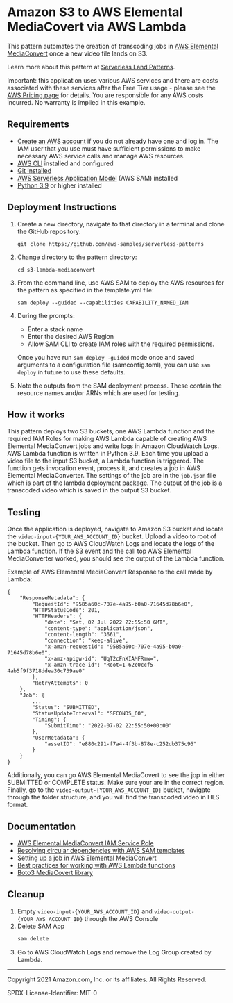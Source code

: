 # Amazon S3 to AWS Elemental MediaCovert via AWS Lambda

This pattern automates the creation of transcoding jobs in [AWS Elemental MediaConvert](https://aws.amazon.com/mediaconvert/) once a new video file lands on S3.

Learn more about this pattern at [Serverless Land Patterns](https://serverlessland.com/patterns/s3-lambda-mediaconvert).

Important: this application uses various AWS services and there are costs associated with these services after the Free Tier usage - please see the [AWS Pricing page](https://aws.amazon.com/pricing/) for details. You are responsible for any AWS costs incurred. No warranty is implied in this example.

## Requirements

* [Create an AWS account](https://portal.aws.amazon.com/gp/aws/developer/registration/index.html) if you do not already have one and log in. The IAM user that you use must have sufficient permissions to make necessary AWS service calls and manage AWS resources.
* [AWS CLI](https://docs.aws.amazon.com/cli/latest/userguide/install-cliv2.html) installed and configured
* [Git Installed](https://git-scm.com/book/en/v2/Getting-Started-Installing-Git)
* [AWS Serverless Application Model](https://docs.aws.amazon.com/serverless-application-model/latest/developerguide/serverless-sam-cli-install.html) (AWS SAM) installed
* [Python 3.9](https://wiki.python.org/moin/BeginnersGuide/Download)  or higher installed

## Deployment Instructions

1. Create a new directory, navigate to that directory in a terminal and clone the GitHub repository:
    ``` 
    git clone https://github.com/aws-samples/serverless-patterns
    ```
1. Change directory to the pattern directory:
    ```
    cd s3-lambda-mediaconvert
    ```
1. From the command line, use AWS SAM to deploy the AWS resources for the pattern as specified in the template.yml file:
    ```
    sam deploy --guided --capabilities CAPABILITY_NAMED_IAM
    ```
1. During the prompts:
    * Enter a stack name
    * Enter the desired AWS Region
    * Allow SAM CLI to create IAM roles with the required permissions.

    Once you have run `sam deploy -guided` mode once and saved arguments to a configuration file (samconfig.toml), you can use `sam deploy` in future to use these defaults.

1. Note the outputs from the SAM deployment process. These contain the resource names and/or ARNs which are used for testing.


## How it works

This pattern deploys two S3 buckets, one AWS Lambda function and the required IAM Roles for making AWS Lambda capable of creating AWS Elemental MediaConvert jobs and write logs in Amazon CloudWatch Logs. AWS Lambda function is written in Python 3.9. Each time you upload a video file to the input S3 bucket, a Lambda function is triggered. The function gets invocation event, process it, and creates a job in AWS Elemental MediaConverter. The settings of the job are in the `job.json` file which is part of the lambda deployment package. The output of the job is a transcoded video which is saved in the output S3 bucket.  

## Testing
Once the application is deployed, navigate to Amazon S3 bucket and locate the `video-input-{YOUR_AWS_ACCOUNT_ID}` bucket. Upload a video to root of the bucket. Then go to AWS CloudWatch Logs and locate the logs of the Lambda function. If the S3 event and the call top AWS Elemental MediaConverter worked, you should see the output of the Lambda function.

Example of AWS Elemental MediaConvert Response to the call made by Lambda:
```
{
    "ResponseMetadata": {
        "RequestId": "9585a60c-707e-4a95-b0a0-71645d78b6e0",
        "HTTPStatusCode": 201,
        "HTTPHeaders": {
            "date": "Sat, 02 Jul 2022 22:55:50 GMT",
            "content-type": "application/json",
            "content-length": "3661",
            "connection": "keep-alive",
            "x-amzn-requestid": "9585a60c-707e-4a95-b0a0-71645d78b6e0",
            "x-amz-apigw-id": "UqT2cFnXIAMFRmw=",
            "x-amzn-trace-id": "Root=1-62c0ccf5-4ab5f9f3718ddea30c739ae0"
        },
        "RetryAttempts": 0
    },
    "Job": {
        ...
        "Status": "SUBMITTED",
        "StatusUpdateInterval": "SECONDS_60",
        "Timing": {
            "SubmitTime": "2022-07-02 22:55:50+00:00"
        },
        "UserMetadata": {
            "assetID": "e880c291-f7a4-4f3b-878e-c252db375c96"
        }
    }
}
```
Additionally, you can go AWS Elemental MediaCovert to see the jop in either SUBMITTED or COMPLETE status. Make sure your are in  the correct region.
Finally, go to the `video-output-{YOUR_AWS_ACCOUNT_ID}` bucket, navigate through the folder structure, and you will find the transcoded video in HLS format.

## Documentation
- [AWS Elemental MediaConvert IAM Service Role](https://docs.aws.amazon.com/mediaconvert/latest/ug/creating-the-iam-role-in-iam.html)
- [Resolving circular dependencies with AWS SAM templates](https://aws.amazon.com/es/premiumsupport/knowledge-center/cloudformation-circular-dependency-sam/)
- [Setting up a job in AWS Elemental MediaConvert](https://docs.aws.amazon.com/mediaconvert/latest/ug/setting-up-a-job.html)
- [Best practices for working with AWS Lambda functions](https://docs.aws.amazon.com/lambda/latest/dg/best-practices.html)
- [Boto3 MediaCovert library](https://boto3.amazonaws.com/v1/documentation/api/latest/reference/services/mediaconvert.html)


## Cleanup
1. Empty `video-input-{YOUR_AWS_ACCOUNT_ID}` and `video-output-{YOUR_AWS_ACCOUNT_ID}` through the AWS Console
2. Delete SAM App
   ```bash
   sam delete
   ```
3. Go to AWS CloudWatch Logs and remove the Log Group created by Lambda.

----
Copyright 2021 Amazon.com, Inc. or its affiliates. All Rights Reserved.

SPDX-License-Identifier: MIT-0

